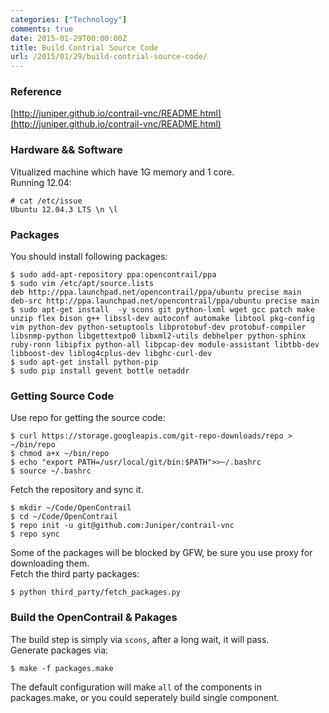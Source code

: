 ```yaml
---
categories: ["Technology"]
comments: true
date: 2015-01-29T00:00:00Z
title: Build Contrial Source Code
url: /2015/01/29/build-contrial-source-code/
---
```


### Reference
[http://juniper.github.io/contrail-vnc/README.html](http://juniper.github.io/contrail-vnc/README.html)     
### Hardware && Software
Vitualized machine which have 1G memory and 1 core.     
Running 12.04:     

```
# cat /etc/issue
Ubuntu 12.04.3 LTS \n \l

```
### Packages
You should install following packages:    

```
$ sudo add-apt-repository ppa:opencontrail/ppa
$ sudo vim /etc/apt/source.lists
deb http://ppa.launchpad.net/opencontrail/ppa/ubuntu precise main
deb-src http://ppa.launchpad.net/opencontrail/ppa/ubuntu precise main
$ sudo apt-get install  -y scons git python-lxml wget gcc patch make unzip flex bison g++ libssl-dev autoconf automake libtool pkg-config vim python-dev python-setuptools libprotobuf-dev protobuf-compiler libsnmp-python libgettextpo0 libxml2-utils debhelper python-sphinx ruby-ronn libipfix python-all libpcap-dev module-assistant libtbb-dev libboost-dev liblog4cplus-dev libghc-curl-dev
$ sudo apt-get install python-pip
$ sudo pip install gevent bottle netaddr 

```

### Getting Source Code
Use repo for getting the source code:    

```
$ curl https://storage.googleapis.com/git-repo-downloads/repo > ~/bin/repo
$ chmod a+x ~/bin/repo
$ echo "export PATH=/usr/local/git/bin:$PATH">>~/.bashrc
$ source ~/.bashrc

```
Fetch the repository and sync it.    

```
$ mkdir ~/Code/OpenContrail
$ cd ~/Code/OpenContrail
$ repo init -u git@github.com:Juniper/contrail-vnc
$ repo sync

```
Some of the packages will be blocked by GFW, be sure you use proxy for downloading them.    
Fetch the third party packages:    

```
$ python third_party/fetch_packages.py

```
### Build the OpenContrail & Pakages
The build step is simply via `scons`, after a long wait, it will pass.     
Generate packages via:    

```
$ make -f packages.make

```
The default configuration will make `all` of the components in packages.make, or you could seperately build single component.    
